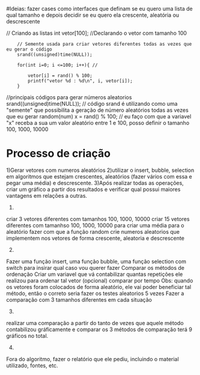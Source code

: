 

#Ideias: fazer cases como interfaces que definam se eu quero uma lista de qual tamanho e depois decidir se eu quero ela crescente, aleatória ou descrescente 

// Criando as listas 
        int vetor[100]; //Declarando o vetor com tamanho 100

        // Semente usada para criar vetores diferentes todas as vezes que eu gerar o código
        srand((unsigned)time(NULL));

        for(int i=0; i <=100; i++){ // 

            vetor[i] = rand() % 100;
            printf("vetor %d : %d\n", i, vetor[i]);
        }

//principais códigos para gerar números aleatorios
srand((unsigned)time(NULL)); // código srand é utilizando como uma "semente" que possibilita a geração de número aleatórios todas as vezes que eu gerar random(num)
x = rand() % 100; // eu faço com que a variavel "x" receba a sua um valor aleatório entre 1 e 100, posso definir o tamanho 100, 1000, 10000

# Processo de criação

1)Gerar vetores com numeros aleatórios
2)utilizar o insert, bubble, selection em algoritmos que estejam crescentes, aleatórios (fazer vários com essa e pegar uma média) e descrescente.
3)Após realizar todas as operações, criar um gráfico a partir dos resultados e verificar qual possui maiores vantagens em relações a outras.

1)
criar 3 vetores diferentes com tamanhos 100, 1000, 10000
criar 15 vetores diferentes com tamanhso 100, 1000, 10000 para criar uma média para o aleatório
fazer com que a função random crie numeros aleatorios que implementem nos vetores de forma crescente, aleatoria e descrescente

2)
Fazer uma função insert, uma função bubble, uma função selection com switch para insirar qual caso vou querer fazer
Comparar os métodos de ordenação
	Criar um variavel que vá contabilizar quantas repetições ele realizou para ordenar tal vetor
	(opcional) comparar por tempo
	Obs: quando os vetores foram colocados de forma aleatório, ele vai poder beneficiar tal método, então o correto seria fazer os testes aleatorios 5 vezes
	Fazer a comparação com 3 tamanhos diferentes em cada situação

3)
realizar uma comparação a partir do tanto de vezes que aquele método contabilizou gráficamente e comparar os 3 métodos de comparação
	terá 9 gráficos no total.

4)
Fora do algoritmo, fazer o relatório que ele pediu, incluindo o material utilizado, fontes, etc.
